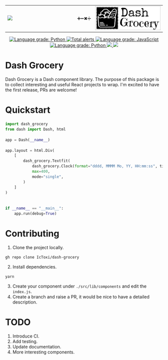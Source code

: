 





<table style="margin: auto; table-layout: fixed;">
  <tr>
    <td width="45%">
      <a href="https://dash.plotly.com/">
        <img src="https://cdn.rawgit.com/plotly/dash-docs/b1178b4e/images/dash-logo-stripe.svg?sanitize=true">
      </a>
    </td>
    <td align="center">
      <span>➕➖✖➗</span>
    </td>
    <td width="45%">
      <a href="https://github.com/IcToxi/dash-grocery">
        <img src='https://raw.githubusercontent.com/IcToxi/dash-grocery/main/logo.png' />
      </a>
    </td>
  </tr>
</table>

<p align="center">
  <a href="https://pypi.org/project/dash-grocery/">
    <img alt="Language grade: Python" src="https://img.shields.io/pypi/v/dash-grocery.svg" />
  </a>
  <a href="https://lgtm.com/projects/g/IcToxi/dash-grocery/alerts/">
    <img alt="Total alerts" src="https://img.shields.io/lgtm/alerts/g/IcToxi/dash-grocery.svg?logo=lgtm&logoWidth=18" />
  </a>
  <a href="https://lgtm.com/projects/g/IcToxi/dash-grocery/context:javascript">
    <img alt="Language grade: JavaScript" src="https://img.shields.io/lgtm/grade/javascript/g/IcToxi/dash-grocery.svg?logo=lgtm&logoWidth=18" />
  </a>
  <a href="https://lgtm.com/projects/g/IcToxi/dash-grocery/context:python">
    <img alt="Language grade: Python" src="https://img.shields.io/lgtm/grade/python/g/IcToxi/dash-grocery.svg?logo=lgtm&logoWidth=18" />
  </a>
  <a href="https://github.com/IcToxi/dash-grocery/actions/workflows/codeql-analysis.yml">
    <img src="https://github.com/IcToxi/dash-grocery/actions/workflows/codeql-analysis.yml/badge.svg" />
  </a>
  <a href="https://pypi.org/project/dash-grocery/"><img src="https://static.pepy.tech/personalized-badge/dash-grocery?period=total&units=international_system&left_color=dimgrey&right_color=seagreen&left_text=Downloads"/></a>
</p>

# Dash Grocery

Dash Grocery is a Dash component library. The purpose of this package is to collect interesting and useful React projects to wrap. I'm excited to have the first release, PRs are welcome!

# Quickstart

```python
import dash_grocery
from dash import Dash, html

app = Dash(__name__)

app.layout = html.Div(
    [
        dash_grocery.Textfit(
            dash_grocery.Clock(format="dddd, MMMM Mo, YY, HH:mm:ss", ticking=True),
            max=400,
            mode="single",
        )
    ]
)


if __name__ == "__main__":
    app.run(debug=True)
```

# Contributing
1. Clone the project locally.
```bash
gh repo clone IcToxi/dash-grocery
```
2. Install dependencies.
```bash
yarn
```
3. Create your component under `./src/lib/components` and edit the `index.js`.
4. Create a branch and raise a PR, it would be nice to have a detailed description.
   
# TODO
1. Introduce CI.
2. Add testing.
3. Update documentation.
4. More interesting components.
